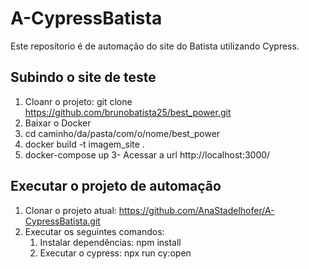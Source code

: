 # A-CypressBatista
Este reposítorio é de automação do site do Batista utilizando Cypress.

## Subindo o site de teste

1. Cloanr o projeto: git clone https://github.com/brunobatista25/best_power.git
2. Baixar o Docker
  1. cd caminho/da/pasta/com/o/nome/best_power
  2. docker build -t  imagem_site  .
  3. docker-compose up
3- Acessar a url http://localhost:3000/

## Executar o projeto de automação

1. Clonar o projeto atual: https://github.com/AnaStadelhofer/A-CypressBatista.git
2. Executar os seguintes comandos:
   1. Instalar dependências: npm install
   2. Executar o cypress: npx run cy:open



